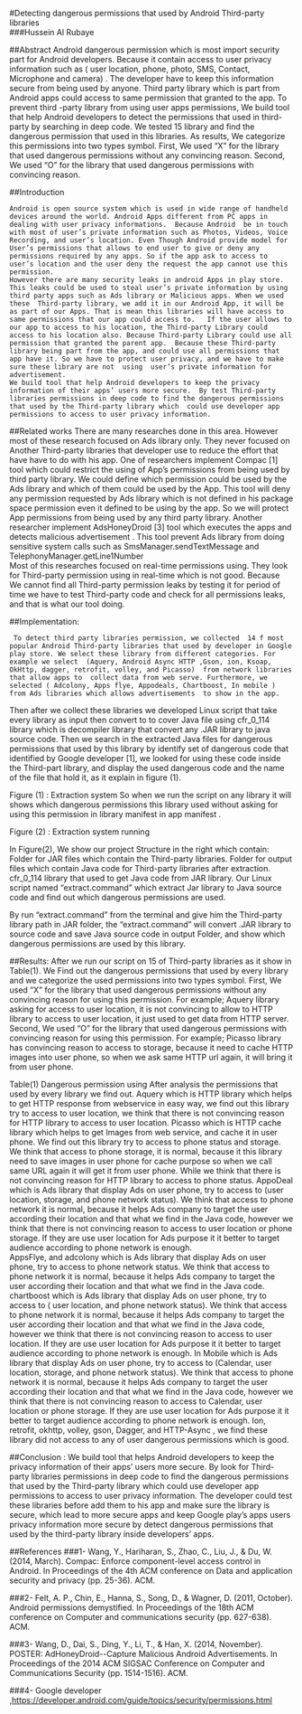 #Detecting dangerous permissions that used by Android Third-party libraries  
###Hussein Al Rubaye

 ##Abstract
 Android dangerous permission which is most import security part for Android developers. Because it contain  access to user privacy information such as ( user location, phone, photo, SMS, Contact, Microphone and camera) . The developer have to keep this information secure from being used by anyone. Third party library which is part from Android apps could access to same permission that granted to the app. To prevent third -party library from using user apps permissions, We build tool that help Android developers to  detect the permissions that used in third-party  by searching in deep code. We tested 15 library and find the dangerous permission that used in this libraries. As results, We categorize this  permissions into two types symbol. First, We used “X” for the library that used dangerous permissions without any convincing reason. Second, We used  “O”   for the library that used dangerous permissions with convincing reason.


##Introduction

 	Android is open source system which is used in wide range of handheld devices around the world. Android Apps different from PC apps in dealing with user privacy informations.  Because Android  be in touch with most of user’s private information such as Photos, Videos, Voice Recording, and user’s location. Even Though Android provide model for User’s permissions that allows to end user to give or deny any permissions required by any apps. So if the app ask to access to user’s location and the user deny the request the app cannot use this permission. 
	However there are many security leaks in android Apps in play store. This leaks could be used to steal user’s private information by using third party apps such as Ads library or Malicious apps. When we used these  Third-party library, we add it in our Android App, it will be as part of our Apps. That is mean this libraries will have access to same permissions that our app could access to.   If the user allows to our app to access to his location, the Third-party Library could access to his location also. Because Third-party Library could use all permission that granted the parent app.  Because these Third-party library being part from the app, and could use all permissions that app have it. So we have to protect user privacy, and we have to make sure these library are not  using  user’s private information for advertisement. 
 	We build tool that help Android developers to keep the privacy information of their apps’ users more secure.  By test Third-party libraries permissions in deep code to find the dangerous permissions that used by the Third-party library which  could use developer app permissions to access to user privacy information. 


##Related works
There are many researches done in this area. However most of these research focused on Ads library only. They never focused on Another Third-party libraries that developer use to reduce the effort that have have to do with his app.
 One of researchers  implement  Compac [1] tool which could restrict the using of App’s permissions from being used by third party library. We could define which permission could be used by the Ads library and which of them could be used by the App. This tool will deny any permission requested by Ads library which is not defined in his package space permission even it defined to be using by the app. So we will protect App permissions from being used by any third party library. 
Another researcher implement AdsHoneyDroid [3] tool which executes the apps and detects malicious advertisement . This tool  prevent Ads library from doing sensitive system calls such as  SmsManager.sendTextMessage and TelephonyManager.getLine1Number  
	Most of this researches focused on real-time permissions using. They look for  Third-party permission using in real-time which is not good.  Because  We cannot find all Third-party permission leaks by testing it for period of time we have to test Third-party code and check for all permissions leaks, and that is what our tool doing.


##Implementation:

	 To detect third party libraries permission, we collected  14 f most  popular Android Third-party libraries that used by developer in Google play store. We select these library from different categories. For example we select  (Aquery, Android Async HTTP ,Gson, ion, Ksoap, OkHttp, dagger, retrofit, volley, and Picasso)  from network libraries that allow apps to  collect data from web serve. Furthermore, we selected ( Adcolony, Apps flye, Appodeals, Chartboost, In mobile ) from Ads libraries which allows advertisements  to show in the app.  
Then after we collect these libraries we developed  Linux script that take every library as input then convert to to cover Java file using cfr_0_114 library which is decompiler library  that convert any .JAR library to java source code. Then we  search in the  extracted Java files for dangerous permissions that used by this library  by identify set of dangerous code that identified by Google developer [1], we looked for using these code inside the Third-part library, and display the used  dangerous code and the name of the file that hold it, as it explain in figure (1). 


Figure (1) : Extraction system
  So when we run the script on any library it will shows which dangerous permissions this library used without asking for using this permission in library manifest  in app manifest .

Figure (2) : Extraction system running

In Figure(2), We show our project Structure in the right which contain:
Folder for JAR files which contain the Third-party libraries.
Folder for output files which contain Java code for Third-party libraries after extraction. 
 cfr_0_114 library that used to get Java code from JAR library.
Our Linux script named “extract.command” which  extract Jar library  to Java source code and find out which dangerous permissions are used.

By run “extract.command” from the terminal and give him the Third-party library path in JAR folder, the  “extract.command”  will convert .JAR library to source code and save Java source code in output Folder, and show which dangerous permissions are used by this library.


##Results:
	After we run our script on 15 of Third-party libraries as it show in Table(1). We Find out the dangerous permissions that used by every library and  we categorize the used permissions into two types symbol. First, We used “X” for the library that used dangerous permissions without any convincing reason for using this permission. For example; Aquery library asking for access to user location, it is not convincing to allow to HTTP library to access to user location, it just  used to get data from HTTP server. Second, We used  “O”   for the library that used dangerous permissions with convincing reason for using this permission. For example; Picasso library has convincing reason to access to storage, because it need to cache HTTP images into user phone, so when we ask same HTTP url again, it will bring it from user phone.

Table(1) Dangerous  permission using
 	After analysis the permissions that used by every library we find out. Aquery which  is HTTP library which helps to get HTTP response from webservice in easy way, we find out this library  try to access to user location, we think  that there is not convincing reason for  HTTP library   to access to user location.  Picasso which  is HTTP cache library which helps to get Images  from web service, and cache it in user phone. We find out this library  try to access to phone status and storage. We think  that access to phone storage, it is normal, because it this library need to save images in user phone for cache purpose so when we call same URL again it will get it from user phone. While we think  that there is not convincing reason for  HTTP library   to access to phone status. 
 AppoDeal which  is Ads library that display Ads on user phone, try to access to (user location, storage, and phone network status). We think that access to phone network it is normal, because it helps Ads company to target the user according their location and that what we find in the Java code, however we think that  there is not convincing reason to access to user location or phone storage. If they are use user location for Ads purpose it it better to  target audience according to phone network is enough.  
AppsFlye, and adcolony which  is Ads library that display Ads on user phone, try to access to  phone network status. We think  that access to phone network it is normal, because it helps Ads company to target the user according their location and that what we find in the Java code. 
chartboost which  is Ads library that display Ads on user phone, try to access to ( user location, and phone network status). We think  that access to phone network it is normal, because it helps Ads company to target the user according their location and that what we find in the Java code, however we think that  there is not convincing reason to access to user location. If they are use user location for Ads purpose it it better to  target audience according to phone network is enough.
  In Mobile which  is Ads library that display Ads on user phone, try to access to (Calendar, user location, storage, and phone network status). We think  that access to phone network it is normal, because it helps Ads company to target the user according their location and that what we find in the Java code, however we think that  there is not convincing reason to access to  Calendar, user location or phone storage.  If they are use user location for Ads purpose it it better to  target audience according to phone network is enough.
Ion, retrofit, okhttp, volley, gson, Dagger, and HTTP-Async , we find these library did not access to any of user dangerous permissions which is good. 
 

##Conclusion :
	 We build tool that helps Android developers to keep the privacy information of their apps’ users more secure.  By look for Third-party libraries permissions in deep code to find the dangerous permissions that used by the Third-party library which  could use developer app permissions to access to user privacy information. The developer could test these libraries before add them to his app and make sure the library is secure, which lead to more secure apps and keep Google play’s apps users privacy information more secure by detect dangerous permissions that used by the third-party library  inside developers’ apps.



##References
###1- Wang, Y., Hariharan, S., Zhao, C., Liu, J., & Du, W. (2014, March). Compac: Enforce component-level access control in Android. In Proceedings of the 4th ACM conference on Data and application security and privacy (pp. 25-36). ACM.

###2- Felt, A. P., Chin, E., Hanna, S., Song, D., & Wagner, D. (2011, October). Android permissions demystified. In Proceedings of the 18th ACM conference on Computer and communications security (pp. 627-638). ACM.

###3- Wang, D., Dai, S., Ding, Y., Li, T., & Han, X. (2014, November). POSTER: AdHoneyDroid--Capture Malicious Android Advertisements. In Proceedings of the 2014 ACM SIGSAC Conference on Computer and Communications Security (pp. 1514-1516). ACM.

###4- Google developer ,https://developer.android.com/guide/topics/security/permissions.html


